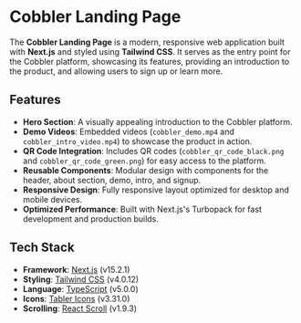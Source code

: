 # Cobbler Landing Page

The **Cobbler Landing Page** is a modern, responsive web application built with **Next.js** and styled using **Tailwind CSS**. It serves as the entry point for the Cobbler platform, showcasing its features, providing an introduction to the product, and allowing users to sign up or learn more.

## Features

- **Hero Section**: A visually appealing introduction to the Cobbler platform.
- **Demo Videos**: Embedded videos (`cobbler_demo.mp4` and `cobbler_intro_video.mp4`) to showcase the product in action.
- **QR Code Integration**: Includes QR codes (`cobbler_qr_code_black.png` and `cobbler_qr_code_green.png`) for easy access to the platform.
- **Reusable Components**: Modular design with components for the header, about section, demo, intro, and signup.
- **Responsive Design**: Fully responsive layout optimized for desktop and mobile devices.
- **Optimized Performance**: Built with Next.js's Turbopack for fast development and production builds.

## Tech Stack

- **Framework**: [Next.js](https://nextjs.org) (v15.2.1)
- **Styling**: [Tailwind CSS](https://tailwindcss.com) (v4.0.12)
- **Language**: [TypeScript](https://www.typescriptlang.org) (v5.0.0)
- **Icons**: [Tabler Icons](https://tabler-icons.io) (v3.31.0)
- **Scrolling**: [React Scroll](https://github.com/fisshy/react-scroll) (v1.9.3)